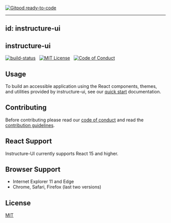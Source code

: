 [![Gitpod ready-to-code](https://img.shields.io/badge/Gitpod-ready--to--code-blue?logo=gitpod)](https://gitpod.io/#https://github.com/instructure/instructure-ui)

---
id: instructure-ui
---

## instructure-ui

[![build-status][build-status]][build-status-url]&nbsp;&nbsp;&nbsp;[![MIT License][license-badge]][LICENSE]&nbsp;&nbsp;&nbsp;[![Code of Conduct][coc-badge]][coc]


## Usage

To build an accessible application using the React components, themes, and utilities provided by instructure-ui, see our [quick start](https://instructure.design/#usage) documentation.

## Contributing

Before contributing please read our [code of conduct](https://instructure.design/#CODE_OF_CONDUCT) and read the [contribution guidelines](https://instructure.design/#contributing).

## React Support

Instructure-UI currently supports React 15 and higher.

## Browser Support

- Internet Explorer 11 and Edge
- Chrome, Safari, Firefox (last two versions)

## License

[MIT](#LICENSE)

[build-status]: https://travis-ci.org/instructure/instructure-ui.svg?branch=master
[build-status-url]: https://travis-ci.org/instructure/instructure-ui "Travis CI"

[license-badge]: https://img.shields.io/npm/l/instructure-ui.svg?style=flat-square
[license]: https://github.com/instructure/instructure-ui/blob/master/LICENSE

[coc-badge]: https://img.shields.io/badge/code%20of-conduct-ff69b4.svg?style=flat-square
[coc]: https://github.com/instructure/instructure-ui/blob/master/CODE_OF_CONDUCT.md
